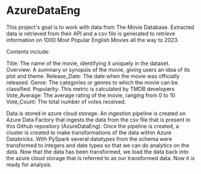 # AzureDataEng
This project's goal is to work with data from The Movie Database. 
Extracted data is retrieved from their API and a csv file is generated to retrieve information on 
1000 Most Popular English Movies all the way to 2023.

Contents include: 

Title: The name of the movie, identifying it uniquely in the dataset.
Overview: A summary or synopsis of the movie, giving users an idea of its plot and theme.
Release_Date: The date when the movie was officially released.
Genre: The categories or genres to which the movie can be classified.
Popularity: This metric is calculated by TMDB developers
Vote_Average: The average rating of the movie, ranging from 0 to 10
Vote_Count: The total number of votes received.

Data is stored in azure cloud storage. An ingestion pipeline is created on 
Azure Data Factory that ingests the data from the csv file that is present in this
Github repository (AzureDataEng). Once the pipeline is created, a cluster is created to 
make transformations of the data within Azure Databricks. With PySpark several datatypes from
the schema were transformed to integers and date types so that we can do analytics on the data. 
Now that the data has been transformed, we load the data back into the azure cloud storage that is
referred to as our transformed data. Now it is ready for analysis. 

